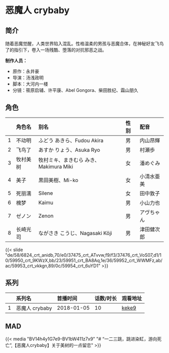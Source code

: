 # 恶魔人 crybaby


## 简介

随着恶魔觉醒，人类世界陷入混乱。性格温柔的男孩与恶魔合体，在神秘好友飞鸟了的指引下，卷入一场残酷、堕落的对抗邪恶之战。

**制作人员：**
- 原作：永井豪
- 导演：汤浅政明
- 脚本：大河内一楼
- 分镜：筱原启辅、许平康、Abel Gongora、柴田胜纪、霜山朋久

## 角色

|     |   角色名   |   别名  | 性别 |  配音  |
|:--- |:------  |:----      |:---  |:--   |
| 1 | 不动明 | ふどう あきら、Fudou Akira | 男 | 内山昂輝 |
| 2 | 飞鸟了 | あすか りょう、Asuka Ryo | 男 | 村瀬歩 |
| 3 | 牧村美树 | 牧村ミキ、まきむら みき、Makimura Miki | 女 | 潘めぐみ |
| 4 | 美子 | 黒田美樹、Mi-ko | 女 | 小清水亜美 |
| 5 | 死丽濡 | Silene | 女 | 田中敦子 |
| 6 | 槐梦 | Kaimu | 男 | 小山力也 |
| 7 | ゼノン | Zenon | 男 | アヴちゃん |
| 8 | 长崎光司 | ながさき こうじ、Nagasaki Kōji | 男 | 津田健次郎 |

{{< slide "de/58/6824_crt_anidb,70/e0/37475_crt_ATvvw,f9/f3/37476_crt_VoS07,d1/10/59950_crt_9KWzX,bb/23/59951_crt_BA8Aq,1e/36/59952_crt_WWMFz,ab/ac/59953_crt_vkkgn,89/0c/59954_crt_6uYD1" >}}

## 系列

|     | 系列名         | 首播时间       | 话数/时长 | 观看地址                                                    |
| :-- | :---------- | :--------- | :---- | :------------------------------------------------------ |
| 1   | 恶魔人 crybaby | 2018-01-05 | 10    | [keke9](https://www.keke9.app/play/25614-4-208292.html) |


## MAD

{{< media  "BV14h4y1G7e9-BV1bW411z7x9" 
"# “一二三跳，跳进染缸，游向死亡”,【恶魔人crybaby】关于美树的一点留恋"  >}}

        
